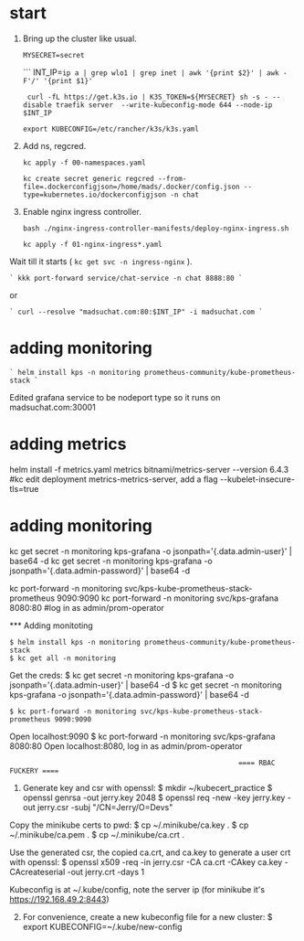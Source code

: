 # start

1. Bring up the cluster like usual.

    ```MYSECRET=secret ``` 

    ``` INT_IP=`ip a | grep wlo1 | grep inet | awk '{print $2}' | awk -F'/' '{print $1}'` 

   ```  curl -fL https://get.k3s.io | K3S_TOKEN=${MYSECRET} sh -s - --disable traefik server  --write-kubeconfig-mode 644 --node-ip $INT_IP ``` 

     ``` export KUBECONFIG=/etc/rancher/k3s/k3s.yaml ```

2. Add ns, regcred.

    ```kc apply -f 00-namespaces.yaml ``` 

    ``` kc create secret generic regcred --from-file=.dockerconfigjson=/home/mads/.docker/config.json --type=kubernetes.io/dockerconfigjson -n chat ```

3. Enable nginx ingress controller.

    ``` bash ./nginx-ingress-controller-manifests/deploy-nginx-ingress.sh ```

    ``` kc apply -f 01-nginx-ingress*.yaml ```

Wait till it starts ( ` kc get svc -n ingress-nginx ` ).

    ` kkk port-forward service/chat-service -n chat 8888:80 `
or

    ` curl --resolve "madsuchat.com:80:$INT_IP" -i madsuchat.com `



# adding monitoring

    ` helm install kps -n monitoring prometheus-community/kube-prometheus-stack `

Edited grafana service to be nodeport type so it runs on madsuchat.com:30001

# adding metrics

helm install -f metrics.yaml metrics bitnami/metrics-server --version 6.4.3
#kc edit deployment metrics-metrics-server, add a flag --kubelet-insecure-tls=true

# adding monitoring


kc get secret -n monitoring kps-grafana -o jsonpath='{.data.admin-user}' | base64 -d
kc get secret -n monitoring kps-grafana -o jsonpath='{.data.admin-password}' | base64 -d

kc port-forward -n monitoring svc/kps-kube-prometheus-stack-prometheus 9090:9090
kc port-forward -n monitoring svc/kps-grafana 8080:80
#log in as admin/prom-operator



*** Adding monitoting
    
    $ helm install kps -n monitoring prometheus-community/kube-prometheus-stack
    $ kc get all -n monitoring
Get the creds:
    $ kc get secret -n monitoring kps-grafana -o jsonpath='{.data.admin-user}' | base64 -d
    $ kc get secret -n monitoring kps-grafana -o jsonpath='{.data.admin-password}' | base64 -d

    $ kc port-forward -n monitoring svc/kps-kube-prometheus-stack-prometheus 9090:9090
Open localhost:9090
    $ kc port-forward -n monitoring svc/kps-grafana 8080:80
Open localhost:8080, log in as admin/prom-operator



                                                            ==== RBAC FUCKERY ====

1. Generate key and csr with openssl:
    $ mkdir ~/kubecert_practice
    $ openssl genrsa -out jerry.key 2048
    $ openssl req -new -key jerry.key -out jerry.csr -subj "/CN=Jerry/O=Devs"

Copy the minikube certs to pwd:
    $ cp ~/.minikube/ca.key .
    $ cp ~/.minikube/ca.pem .
    $ cp ~/.minikube/ca.crt .

Use the generated csr, the copied ca.crt, and ca.key to generate a user crt with openssl:
    $ openssl x509 -req -in jerry.csr -CA ca.crt -CAkey ca.key -CAcreateserial -out jerry.crt -days 1

Kubeconfig is at ~/.kube/config, note the server ip (for minikube it's https://192.168.49.2:8443)

2. For convenience, create a new kubeconfig file for a new cluster:
    $ export KUBECONFIG=~/.kube/new-config